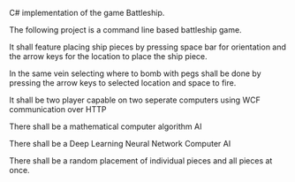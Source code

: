 C# implementation of the game Battleship.

The following project is a command line based battleship game.

It shall feature placing ship pieces by pressing space bar for orientation
and the arrow keys for the location to place the ship piece.

In the same vein selecting where to bomb with pegs shall be done by 
pressing the arrow keys to selected location and space to fire.

It shall be two player capable on two seperate computers using WCF 
communication over HTTP

There shall be a mathematical computer algorithm AI

There shall be a Deep Learning Neural Network Computer AI

There shall be a random placement of individual pieces and all pieces
at once.
